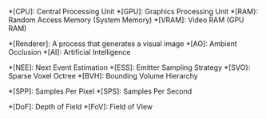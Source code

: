 *[CPU]: Central Processing Unit
*[GPU]: Graphics Processing Unit
*[RAM}: Random Access Memory (System Memory)
*[VRAM]: Video RAM (GPU RAM)

*[Renderer]: A process that generates a visual image
*[AO]: Ambient Occlusion
*[AI]: Artificial Intelligence

*[NEE]: Next Event Estimation
*[ESS]: Emitter Sampling Strategy
*[SVO}: Sparse Voxel Octree
*[BVH]: Bounding Volume Hierarchy

*[SPP]: Samples Per Pixel
*[SPS]: Samples Per Second

*[DoF]: Depth of Field
*[FoV]: Field of View




